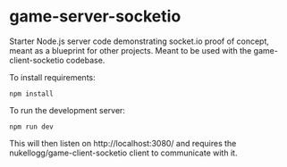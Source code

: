 # game-server-socketio
Starter Node.js server code demonstrating socket.io proof of concept, meant as a blueprint for other projects. Meant to be used with the game-client-socketio codebase.

To install requirements:

```
npm install
```

To run the development server:

```
npm run dev
```

This will then listen on http://localhost:3080/ and requires the nukellogg/game-client-socketio client to communicate with it.
